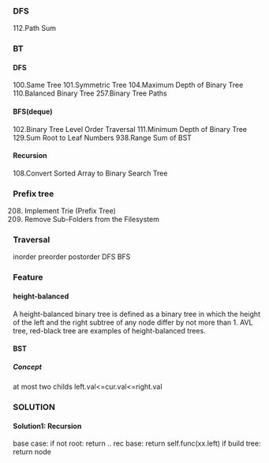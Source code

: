 ### DFS
112.Path Sum









### BT
#### DFS
100.Same Tree
101.Symmetric Tree
104.Maximum Depth of Binary Tree
110.Balanced Binary Tree
257.Binary Tree Paths

#### BFS(deque)
102.Binary Tree Level Order Traversal
111.Minimum Depth of Binary Tree
129.Sum Root to Leaf Numbers
938.Range Sum of BST

#### Recursion
108.Convert Sorted Array to Binary Search Tree


### Prefix tree
208. Implement Trie (Prefix Tree)
1233. Remove Sub-Folders from the Filesystem


### Traversal
inorder
preorder
postorder
DFS 
BFS


### Feature
#### height-balanced
A height-balanced binary tree is defined as a binary tree in which the height of the left and the right subtree of any node differ by not more than 1. AVL tree, red-black tree are examples of height-balanced trees. 


#### BST
##### Concept
at most two childs
left.val<=cur.val<=right.val


### SOLUTION
#### Solution1: Recursion
base case: if not root: return ..
rec base: return self.func(xx.left)
if build tree: return node